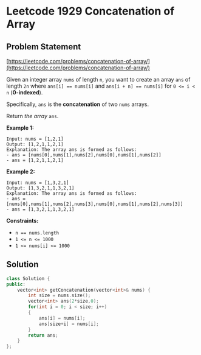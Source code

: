 # Leetcode 1929 Concatenation of Array

## Problem Statement

[https://leetcode.com/problems/concatenation-of-array/](https://leetcode.com/problems/concatenation-of-array/)

Given an integer array `nums` of length `n`, you want to create an array `ans` of length `2n` where `ans[i] == nums[i]` and `ans[i + n] == nums[i]` for `0 <= i < n` \(**0-indexed**\).

Specifically, `ans` is the **concatenation** of two `nums` arrays.

Return _the array_ `ans`.

**Example 1:**

```text
Input: nums = [1,2,1]
Output: [1,2,1,1,2,1]
Explanation: The array ans is formed as follows:
- ans = [nums[0],nums[1],nums[2],nums[0],nums[1],nums[2]]
- ans = [1,2,1,1,2,1]
```

**Example 2:**

```text
Input: nums = [1,3,2,1]
Output: [1,3,2,1,1,3,2,1]
Explanation: The array ans is formed as follows:
- ans = [nums[0],nums[1],nums[2],nums[3],nums[0],nums[1],nums[2],nums[3]]
- ans = [1,3,2,1,1,3,2,1]
```

**Constraints:**

* `n == nums.length`
* `1 <= n <= 1000`
* `1 <= nums[i] <= 1000`

## Solution

```cpp
class Solution {
public:
    vector<int> getConcatenation(vector<int>& nums) {
        int size = nums.size();
        vector<int> ans(2*size,0);
        for(int i = 0; i < size; i++)
        {
            ans[i] = nums[i];
            ans[size+i] = nums[i];
        }
        return ans;
    }
};
```

